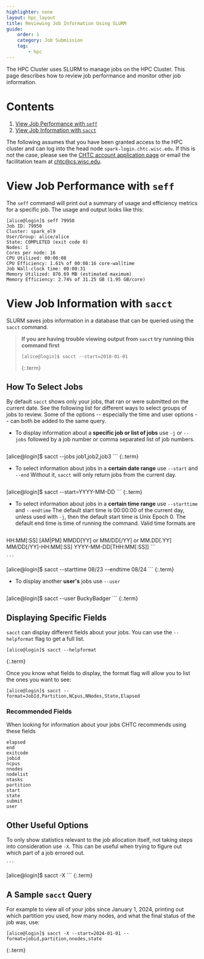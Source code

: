 ```yaml
---
highlighter: none
layout: hpc_layout
title: Reviewing Job Information Using SLURM
guide: 
    order: 1
    category: Job Submission
    tag:
        - hpc
---
```


The HPC Cluster uses SLURM to manage jobs on the HPC Cluster. This page describes 
how to review job performance and monitor other job information. 

Contents
========

1. [View Job Performance with `seff`](#view-job-performance-with-seff)
1. [View Job Information with `sacct`](#view-job-information-with-sacct)

The following assumes that you have been granted access to the HPC cluster 
and can log into the head node `spark-login.chtc.wisc.edu`. If this is not
the case, please see the [CHTC account application page](form.html) or email
the facilitation team at chtc@cs.wisc.edu. 


View Job Performance with `seff`
==================

The `seff` command will print out a summary of usage and efficiency metrics for 
a specific job. The usage and output looks like this: 

```
[alice@login]$ seff 79950
Job ID: 79950
Cluster: spark_el9
User/Group: alice/alice
State: COMPLETED (exit code 0)
Nodes: 1
Cores per node: 16
CPU Utilized: 00:00:08
CPU Efficiency: 1.61% of 00:08:16 core-walltime
Job Wall-clock time: 00:00:31
Memory Utilized: 876.69 MB (estimated maximum)
Memory Efficiency: 2.74% of 31.25 GB (1.95 GB/core)
```

View Job Information with `sacct`
==================

SLURM saves jobs information in a database that can be queried using the `sacct` command. 

> **If you are having trouble viewing output from `sacct` try running this command first**
> 
> ```
> [alice@login]$ sacct --start=2018-01-01
> ```
> {:.term}


## How To Select Jobs

By default `sacct` shows only your jobs, that ran or were submitted on the current 
date. See the following list for different ways to select groups of jobs to review. Some of the options -- especially the time and user options -- can both be added to the same query. 

- To display information about a **specific job or list of jobs** use `-j` or `--jobs` followed by a job number or comma separated list of job numbers.
	
	```
[alice@login]$ sacct --jobs job1,job2,job3
	```
	{:.term}
<!-- Sample output -->

- To select information about jobs in a **certain date range** use `--start` and `--end` Without it, `sacct` will only return jobs from the current day.

	```
[alice@login]$ sacct --start=YYYY-MM-DD
	```
	{:.term}

- To select information about jobs in a **certain time range** use `--starttime` and `--endtime` The default start time is 00:00:00 of the current day, unless used with `-j`, then the default start time is Unix Epoch 0. The default end time is time of running the command. Valid time formats are
	```
HH:MM[:SS] [AM|PM]
MMDD[YY] or MM/DD[/YY] or MM.DD[.YY]
MM/DD[/YY]-HH:MM[:SS]
YYYY-MM-DD[THH:MM[:SS]] 
	```

	```
[alice@login]$ sacct --starttime 08/23 --endtime 08/24
	```
	{:.term}

- To display another **user's** jobs use `--user`
	
	```
[alice@login]$ sacct --user BuckyBadger
	```
	{:.term}
	<!-- Sample output -->

## Displaying Specific Fields

`sacct` can display different fields about your jobs. You can use the `--helpformat` flag to get a full list.

```	
[alice@login]$ sacct --helpformat
```
{:.term}

Once you know what fields to display, the format flag will allow you to list the ones you want to see:

```	
[alice@login]$ sacct --format=JobId,Partition,NCpus,NNodes,State,Elapsed
``` 

### Recommended Fields

When looking for information about your jobs CHTC recommends using these fields
```
elapsed
end
exitcode
jobid
ncpus
nnodes
nodelist
ntasks
partition
start
state
submit
user
```

## Other Useful Options

To only show statistics relevant to the job allocation itself, not taking steps into consideration use `-X`. This can be useful when trying to figure out which part of a job errored out.
	
	```
[alice@login]$ sacct -X
	```
	{:.term}
	<!-- Sample Output -->

## A Sample `sacct` Query

For example to view all of your jobs since January 1, 2024, printing 
out which partition you used, how many nodes, and what the final status of the job was, 
use: 

```
[alice@login]$ sacct -X --start=2024-01-01 --format=jobid,partition,nnodes,state
```
{:.term}


